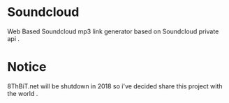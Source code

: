 # Soundcloud
Web Based Soundcloud mp3 link generator based on Soundcloud private api . 

# Notice 
8ThBiT.net will be shutdown in 2018 so i've decided share this project with the world . 